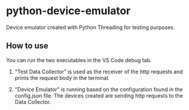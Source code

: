# python-device-emulator
Device emulator created with Python Threading for testing purposes.

## How to use

You can run the two executables in the VS Code debug tab.

1. "Test Data Collector" is used as the receiver of the http requests and prints the request body in the terminal.

2. "Device Emulator" is running based on the configuration found in the config.json file. The devices created are sending http requests to the Data Collector.